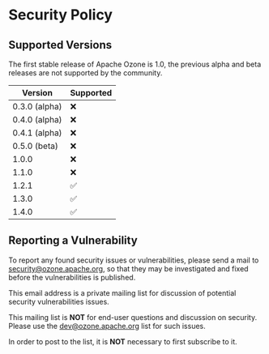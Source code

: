 # Security Policy

## Supported Versions

The first stable release of Apache Ozone is 1.0, the previous alpha and beta releases are not supported by the community.

| Version       | Supported          |
|---------------| ------------------ |
| 0.3.0 (alpha) | :x:                |
| 0.4.0 (alpha) | :x:                |
| 0.4.1 (alpha) | :x:                |
| 0.5.0 (beta)  | :x:                |
| 1.0.0         | :x: |
| 1.1.0         | :x: |
| 1.2.1         | :white_check_mark: |
| 1.3.0         | :white_check_mark: |
| 1.4.0         | :white_check_mark: |

## Reporting a Vulnerability

To report any found security issues or vulnerabilities, please send a mail to security@ozone.apache.org, so that they may be investigated and fixed before the vulnerabilities is published.

This email address is a private mailing list for discussion of potential security vulnerabilities issues.

This mailing list is **NOT** for end-user questions and discussion on security. Please use the dev@ozone.apache.org list for such issues.

In order to post to the list, it is **NOT** necessary to first subscribe to it.
